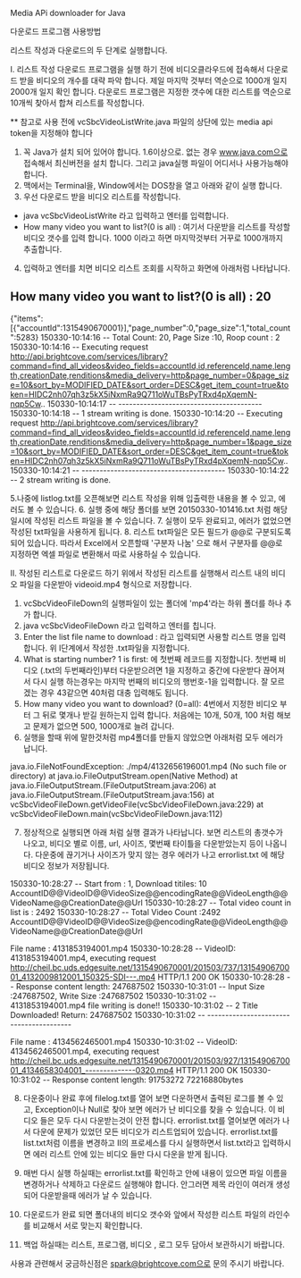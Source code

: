 Media APi downloader for Java

다운로드 프로그램 사용방법

리스트 작성과 다운로드의 두 단계로 실행합니다.

I. 리스트 작성
다운로드 프로그램을 실행 하기 전에 비디오클라우드에 접속해서 다운로드 받을 비디오의 개수를 대략 파악 합니다. 제일 마지막 것부터 역순으로 1000개 일지 2000개 일지 확인 합니다.
다운로드 프로그램은 지정한 갯수에 대한 리스트를 역순으로 10개씩 찾아서 합쳐 리스트를 작성합니다.

** 참고로 사용 전에 vcSbcVideoListWrite.java 파일의 상단에 있는 media api token을 지정해야 합니다

1. 꼭 Java가 설치 되어 있어야 합니다. 1.6이상으로. 없는 경우 www.java.com으로 접속해서 최신버전을 설치 합니다. 그리고 java실행 파일이 어디서나 사용가능해야 합니다.
2. 맥에서는 Terminal을, Window에서는 DOS창을 열고 아래와 같이 실행 합니다.
3. 우선 다운로드 받을 비디오 리스트를 작성합니다.
- java vcSbcVideoListWrite 라고 입력하고 엔터를 입력합니다.
-  How many video you want to list?(0 is all) : 여기서 다운받을 리스트를 작성할 비디오 갯수를 입력 합니다. 1000 이라고 하면 마지막것부터 거꾸로 1000개까지 추출합니다.
4. 입력하고 엔터를 치면 비디오 리스트 조회를 시작하고 화면에 아래처럼 나타납니다.

How many video you want to list?(0 is all) :
20
----------------------------------------
{"items":[{"accountId":1315490670001}],"page_number":0,"page_size":1,"total_count":5283}
150330-10:14:16 -- Total Count: 20, Page Size :10, Roop count : 2
150330-10:14:16 -- Executing request http://api.brightcove.com/services/library?command=find_all_videos&video_fields=accountId,id,referenceId,name,length,creationDate,renditions&media_delivery=http&page_number=0&page_size=10&sort_by=MODIFIED_DATE&sort_order=DESC&get_item_count=true&token=HIDC2nh07qh3z5kX5iNxmRa9Q711oWuTBsPyTRxd4pXqemN-nqp5Cw..
150330-10:14:17 -- ----------------------------------------
150330-10:14:18 -- 1 stream writing is done.
150330-10:14:20 -- Executing request http://api.brightcove.com/services/library?command=find_all_videos&video_fields=accountId,id,referenceId,name,length,creationDate,renditions&media_delivery=http&page_number=1&page_size=10&sort_by=MODIFIED_DATE&sort_order=DESC&get_item_count=true&token=HIDC2nh07qh3z5kX5iNxmRa9Q711oWuTBsPyTRxd4pXqemN-nqp5Cw..
150330-10:14:21 -- ----------------------------------------
150330-10:14:22 -- 2 stream writing is done.

5.나중에 listlog.txt를 오픈해보면 리스트 작성을 위해 입출력한 내용을 볼 수 있고, 에러도 볼 수 있습니다.
6. 실행 중에 해당 폴더를 보면 20150330-101416.txt 처럼 해당 일시에 작성된 리스트 파일을 볼 수 있습니다.
7. 실행이 모두 완료되고, 에러가 없었으면 작성된 txt파일을 사용하게 됩니다.
8. 리스트 txt파일은 모든 필드가 @@로 구분되도록 되어 있습니다. 따라서 Excel에서 오픈할때 '구분자 나눔' 으로 해서 구분자를 @@로 지정하면 엑셀 파일로 변환해서 따로 사용하실 수 있습니다.


II. 작성된 리스트로 다운로드 하기
위에서 작성된 리스트를 실행해서 리스트 내의 비디오 파일을 다운받아 videoid.mp4 형식으로 저장합니다.

1. vcSbcVideoFileDown의 실행파일이 있는 폴더에 'mp4'라는 하위 폴더를 하나 추가 합니다.
2. java vcSbcVideoFileDown 라고 입력하고 엔터를 칩니다.
3. Enter the list file name to download : 라고 입력되면 사용할 리스트 명을 입력 합니다. 위 I단계에서 작성한 .txt파일을 지정합니다.
4. What is starting number? 1 is first: 에 첫번째 레코드를 지정합니다. 첫번째 비디오 (.txt의 두번째라인)부터 다운받으려면 1을 지정하고 중간에 다운받다 끊어져서 다시 실행 하는경우는 마지막 번째의 비디오의 행번호-1을 입력합니다. 잘 모르겠는 경우 43같으면 40처럼 대충 입력해도 됩니다.
5. How many video you want to download? (0=all): 4번에서 지정한 비디오 부터 그 뒤로 몇개나 받길 원하는지 입력 합니다. 처음에는 10개, 50개, 100 처럼 해보고 문제가 없으면 500, 1000개로 늘려 갑니다.
6. 실행을 할때 위에 말한것처럼 mp4폴더를 만들지 않았으면 아래처럼 모두 에러가 납니다.

java.io.FileNotFoundException: ./mp4/4132656196001.mp4 (No such file or directory)
	at java.io.FileOutputStream.open(Native Method)
	at java.io.FileOutputStream.<init>(FileOutputStream.java:206)
	at java.io.FileOutputStream.<init>(FileOutputStream.java:156)
	at vcSbcVideoFileDown.getVideoFile(vcSbcVideoFileDown.java:229)
	at vcSbcVideoFileDown.main(vcSbcVideoFileDown.java:112)

7. 정상적으로 실행되면 아래 처럼 실행 결과가 나타납니다. 보면 리스트의 총갯수가 나오고, 비디오 별로 이름, url, 사이즈, 몇번째 타이틀을 다운받았는지 등이 나옵니다. 다운중에 끊기거나 사이즈가 맞지 않는 경우 에러가 나고 errorlist.txt 에 해당 비디오 정보가 저장됩니다.

150330-10:28:27 -- Start from : 1, Download titiles: 10
AccountID@@VideoID@@VideoSize@@encodingRate@@VideoLength@@VideoName@@CreationDate@@Url
150330-10:28:27 -- Total video count in list is : 2492
150330-10:28:27 -- Total Video Count :2492
AccountID@@VideoID@@VideoSize@@encodingRate@@VideoLength@@VideoName@@CreationDate@@Url

File name : 4131853194001.mp4
150330-10:28:28 -- VideoID: 4131853194001.mp4, executing request http://cheil.bc.uds.edgesuite.net/1315490670001/201503/737/1315490670001_4132009812001_150325-SDI---.mp4
HTTP/1.1 200 OK
150330-10:28:28 -- Response content length: 247687502
150330-10:31:01 -- Input Size :247687502, Write Size :247687502
150330-10:31:02 -- 4131853194001.mp4 file writing is done!!
150330-10:31:02 -- 2 Title Downloaded! Return: 247687502
150330-10:31:02 -- ----------------------------------------

File name : 4134562465001.mp4
150330-10:31:02 -- VideoID: 4134562465001.mp4, executing request http://cheil.bc.uds.edgesuite.net/1315490670001/201503/927/1315490670001_4134658304001_--------------0320.mp4
HTTP/1.1 200 OK
150330-10:31:02 -- Response content length: 91753272
72216880bytes

8. 다운중이나 완료 후에 filelog.txt를 열어 보면 다운하면서 출력된 로그를 볼 수 있고, Exception이나 Null로 찾아 보면 에러가 난 비디오를 찾을 수 있습니다. 이 비디오 들은 모두 다시 다운받는것이 안전 합니다. errorlist.txt를 열어보면 에러가 나서 다운에 문제가 있었던 모든 비디오가 리스트업되어 있습니다. errorlist.txt를 list.txt처럼 이름을 변경하고 II의 프로세스를 다시 실행하면서 list.txt라고 입력하시면 에러 리스트 안에 있는 비디오 들만 다시 다운을 받게 됩니다.

9. 매번 다시 실행 하실때는 errorlist.txt를 확인하고 안에 내용이 있으면 파일 이름을 변경하거나 삭제하고 다운로드 실행해야 합니다. 안그러면 제목 라인이 여러개 생성되어 다운받을때 에러가 날 수 있습니다.

10. 다운로드가 완료 되면 폴더내의 비디오 갯수와 앞에서 작성한 리스트 파일의 라인수를 비교해서 서로 맞는지 확인합니다.

11. 백업 하실때는 리스트, 프로그램, 비디오 , 로그 모두 담아서 보관하시기 바랍니다.

사용과 관련해서 궁금하신점은 spark@brightcove.com으로 문의 주시기 바랍니다.